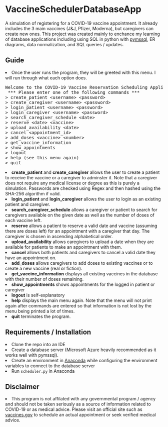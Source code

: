 # VaccineSchedulerDatabaseApp

A simulation of registering for a COVID-19 vaccine appointment. It already includes the 3 main vaccines (J&J, Pfizer, Moderna), but caregivers can create new ones. This project was created mainly to enchance my learning of database applications including using SQL in python with <a href="https://pythonhosted.org/pymssql/index.html">pymssql</a>, ER diagrams, data normalization, and SQL queries / updates.

<h2> Guide </h2>
<li> Once the user runs the program, they will be greeted with this menu. I will run through what each option does.
<pre>
Welcome to the COVID-19 Vaccine Reservation Scheduling Application!
 *** Please enter one of the following commands ***
> create_patient &ltusername> &ltpassword>
> create_caregiver &ltusername> &ltpassword>
> login_patient &ltusername> &ltpassword>
> login_caregiver &ltusername> &ltpassword>
> search_caregiver_schedule &ltdate>
> reserve &ltdate> &ltvaccine>
> upload_availability &ltdate>
> cancel &ltappointment_id>
> add_doses &ltvaccine> &ltnumber>
> get_vaccine_information
> show_appointments
> logout
> help (see this menu again)
> quit
</pre>

 <li><b>create_patient</b> and <b>create_caregiver</b> allows the user to create a patient to receive the vaccine or a caregiver to adminster it. Note that a caregiver does not require any medical license or degree as this is purely a simulation. Passwords are checked using Regex and then hashed using the SHA-256 algorithm if valid. 
 
 <li><b>login_patient</b> and <b>login_caregiver</b> allows the user to login as an existing patient and caregiver.
 
 <li><b>search_caregiver_schedule</b> allows a caregiver or patient to search for caregivers available on the given date as well as the number of doses of each vaccine left.

 <li><b>reserve</b> allows a patient to reserve a valid date and vaccine (assuming there are doses left) for an appointment with a caregiver that day. The caregiver is chosen in ascending alphabetical order. 
 
 <li><b>upload_availability</b> allows caregivers to upload a date when they are available for patients to make an appointment with them.
 
 <li><b>cancel</b> allows both patients and caregivers to cancel a valid date they have an appointment on.
 
 <li><b>add_doses</b> allows caregivers to add doses to existing vaccines or to create a new vaccine (real or fiction).
 
 <li><b>get_vaccine_information</b> displays all existing vaccines in the database with their number of doses remaining.
 
 <li><b>show_appointments</b> shows appointments for the logged in patient or caregiver
 
 <li><b>logout</b> is self-explanatory
 
 <li><b>help</b> displays the main menu again. Note that the menu will not print again after commands are entered so that information is not lost by the menu being printed a lot of times.
 
 <li><b>quit</b> terminates the program.
 
 <h2>Requirements / Installation</h2>
 <li>Clone the repo into an IDE
 <li>Create a database server (Microsoft Azure heavily recommended as it works well with pymssql).
 <li>Create an environment in <a href="https://www.anaconda.com/">Anaconda</a> while configuring the environment variables to connect to the database server
 <li>Run <code>scheduler.py</code> in Anaconda

<h2>Disclaimer</h2>
<li> This program is not affilated with any governmental program / agency and should not be taken seriously as a source of information related to COVID-19 or as medical advice. Please visit an official site such as <a href="https://www.vaccines.gov/">vaccines.gov</a> to schedule an actual appointment or seek verified medical advice.
